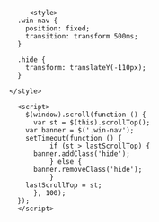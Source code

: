            <style>
        .win-nav {
          position: fixed;
          transition: transform 500ms;
        }

        .hide {
          transform: translateY(-110px);
        }
        
      </style>

        <script>
          $(window).scroll(function () {
            var st = $(this).scrollTop();
          var banner = $('.win-nav');
          setTimeout(function () {
                if (st > lastScrollTop) {
            banner.addClass('hide');
                } else {
            banner.removeClass('hide');
                }
          lastScrollTop = st;
            }, 100);
        });
        </script>